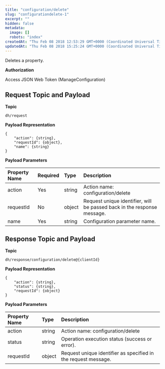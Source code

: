 ```yaml
---
title: "configuration/delete"
slug: "configurationdelete-1"
excerpt: ""
hidden: false
metadata: 
  image: []
  robots: "index"
createdAt: "Thu Feb 08 2018 12:53:29 GMT+0000 (Coordinated Universal Time)"
updatedAt: "Thu Feb 08 2018 15:25:24 GMT+0000 (Coordinated Universal Time)"
---
```

Deletes a property.

**Authorization**

Access JSON Web Token (ManageConfiguration)

## Request Topic and Payload

**Topic**

```text
dh/request
```

**Payload Representation**

```text
{
    "action": {string},
    "requestId": {object},
    "name": {string}
}
```

**Payload Parameters**

| Property Name | Required | Type   | Description                                                             |
| :------------ | :------- | :----- | :---------------------------------------------------------------------- |
| action        | Yes      | string | Action name: configuration/delete                                       |
| requestId     | No       | object | Request unique identifier, will be passed back in the response message. |
| name          | Yes      | string | Configuration parameter name.                                           |

## Response Topic and Payload

**Topic**

```text
dh/response/configuration/delete@{clientId}
```

**Payload Representation**

```text
{
    "action": {string},
    "status": {string},
    "requestId": {object}
}
```

**Payload Parameters**

| Property Name | Type   | Description                                                    |
| :------------ | :----- | :------------------------------------------------------------- |
| action        | string | Action name: configuration/delete                              |
| status        | string | Operation execution status (success or error).                 |
| requestId     | object | Request unique identifier as specified in the request message. |
